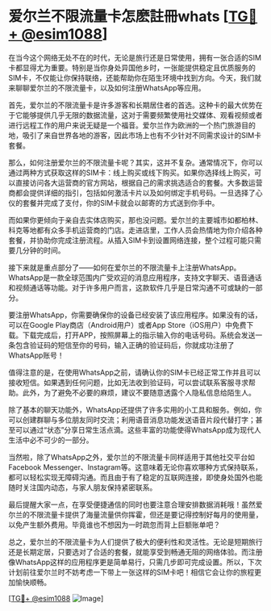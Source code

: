 # 爱尔兰不限流量卡怎麽註冊whats [[TG💪+ @esim1088](https://t.me/s/esim1088)]

在当今这个网络无处不在的时代，无论是旅行还是日常使用，拥有一张合适的SIM卡都显得尤为重要。特别是当你身处异国他乡时，一张能提供稳定且优质服务的SIM卡，不仅能让你保持联络，还能帮助你在陌生环境中找到方向。今天，我们就来聊聊爱尔兰的不限流量卡，以及如何注册WhatsApp等应用。

首先，爱尔兰的不限流量卡是许多游客和长期居住者的首选。这种卡的最大优势在于它能够提供几乎无限的数据流量，这对于需要频繁使用社交媒体、观看视频或者进行远程工作的用户来说无疑是一个福音。爱尔兰作为欧洲的一个热门旅游目的地，吸引了来自世界各地的游客，因此市场上也有不少针对不同需求设计的SIM卡套餐。

那么，如何注册爱尔兰的不限流量卡呢？其实，这并不复杂。通常情况下，你可以通过两种方式获取这样的SIM卡：线上购买或线下购买。如果你选择线上购买，可以直接访问各大运营商的官方网站，根据自己的需求挑选适合的套餐。大多数运营商都会提供详细的指引，包括如何激活卡片以及如何绑定手机号码。一旦选择了心仪的套餐并完成了支付，你的SIM卡就会以邮寄的方式送到你手中。

而如果你更倾向于亲自去实体店购买，那也没问题。爱尔兰的主要城市如都柏林、科克等地都有众多手机运营商的门店。走进店里，工作人员会热情地为你介绍各种套餐，并协助你完成注册流程。从插入SIM卡到设置网络连接，整个过程可能只需要几分钟的时间。

接下来就是重点部分了——如何在爱尔兰的不限流量卡上注册WhatsApp。WhatsApp是一款全球范围内广受欢迎的消息应用程序，支持文字聊天、语音通话和视频通话等功能。对于许多用户而言，这款软件几乎是日常沟通不可或缺的一部分。

要注册WhatsApp，你需要确保你的设备已经安装了该应用程序。如果没有的话，可以在Google Play商店（Android用户）或者App Store（iOS用户）中免费下载。下载完成后，打开APP，按照屏幕上的指示输入你的电话号码。系统会发送一条包含验证码的短信至你的号码，输入正确的验证码后，你就成功注册了WhatsApp账号！

值得注意的是，在使用WhatsApp之前，请确认你的SIM卡已经正常工作并且可以接收短信。如果遇到任何问题，比如无法收到验证码，可以尝试联系客服寻求帮助。此外，为了避免不必要的麻烦，建议不要随意透露个人隐私信息给陌生人。

除了基本的聊天功能外，WhatsApp还提供了许多实用的小工具和服务。例如，你可以创建群聊与多位朋友同时交流；利用语音消息功能发送语音片段代替打字；甚至可以通过“状态”分享日常生活点滴。这些丰富的功能使得WhatsApp成为现代人生活中必不可少的一部分。

当然啦，除了WhatsApp之外，爱尔兰的不限流量卡同样适用于其他社交平台如Facebook Messenger、Instagram等。这意味着无论你喜欢哪种方式保持联系，都可以轻松实现无障碍沟通。而且由于有了稳定的互联网连接，即使身处国外也能随时关注国内动态，与家人朋友保持紧密联系。

最后提醒大家一点，在享受便捷通信的同时也要注意合理安排数据消耗哦！虽然爱尔兰的不限流量卡提供了海量流量供你挥霍，但还是要记得控制好每月的使用量，以免产生额外费用。毕竟谁也不想因为一时疏忽而背上巨额账单吧？

总之，爱尔兰的不限流量卡为人们提供了极大的便利性和灵活性。无论是短期旅行还是长期定居，只要选对了合适的套餐，就能享受到畅通无阻的网络体验。而注册像WhatsApp这样的应用程序更是简单易行，只需几步即可完成设置。所以，下次计划前往爱尔兰时不妨考虑一下带上一张这样的SIM卡吧！相信它会让你的旅程更加愉快顺畅。

[[TG💪+ @esim1088](https://t.me/s/esim1088) ![Image](https://i.postimg.cc/4NQfJmqS/Snipaste-2025-05-13-00-14-12.png)]